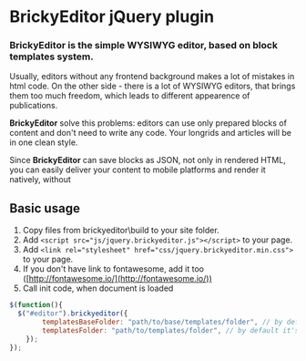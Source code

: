 # BrickyEditor jQuery plugin
### BrickyEditor is the simple WYSIWYG editor, based on block templates system.

Usually, editors without any frontend background makes a lot of mistakes in html code.
On the other side - there is a lot of WYSIWYG editors, that brings them too much freedom, which leads to different appearence of publications.

**BrickyEditor** solve this problems: editors can use only prepared blocks of content and don't need to write any code.
Your longrids and articles will be in one clean style.

Since **BrickyEditor** can save blocks as JSON, not only in rendered HTML, you can easily deliver your content to mobile platforms 
and render it natively, without

## Basic usage
1. Copy files from brickyeditor\build to your site folder.
2. Add `<script src="js/jquery.brickyeditor.js"></script>` to your page.
3. Add `<link rel="stylesheet" href="css/jquery.brickyeditor.min.css">` to your page.
4. If you don't have link to fontawesome, add it too ([http://fontawesome.io/](http://fontawesome.io/))
5. Call init code, when document is loaded
```js
$(function(){
  $("#editor").brickyeditor({
        templatesBaseFolder: "path/to/base/templates/folder", // by default it's "/templates";
        templatesFolder: "path/to/templates/folder", // by default it's "/templates/bootstrap4";
    });
});
